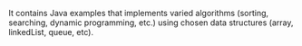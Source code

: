 It contains Java examples that implements varied algorithms (sorting, searching, dynamic programming, etc.) using chosen data structures (array, linkedList, queue, etc).
